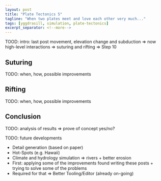 ```yaml
---
layout: post
title: "Plate Tectonics 5"
tagline: "When two plates meet and love each other very much..."
tags: [yggdrasill, simulation, plate-tectonics]
excerpt_separator: <!--more-->
---
```


TOOD: intro: last post movement, elevation change and subduction => now high-level interactions => suturing and rifting => Step 10

<!--more-->

## Suturing

TODO: when, how, possible improvements

## Rifting

TODO: when, how, possible improvements


## Conclusion

TODO: analysis of results => prove of concept yes/no?

TODO: future developments
- Detail generation (based on paper)
- Hot-Spots (e.g. Hawaii)
- Climate and hydrology simulation => rivers + better erosion
- First: applying some of the improvements found writing these posts + trying to solve some of the problems
- Required for that => Better Tooling/Editor (already on-going)


